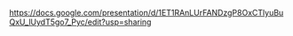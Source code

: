 https://docs.google.com/presentation/d/1ET1RAnLUrFANDzgP8OxCTlyuBuQxU_lUydT5go7_Pyc/edit?usp=sharing
